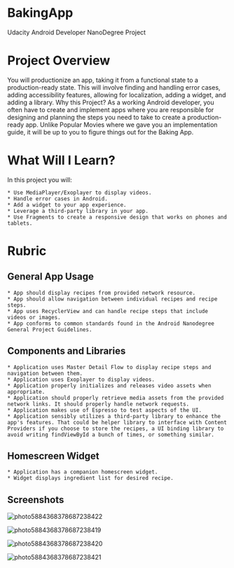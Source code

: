 # BakingApp
Udacity Android Developer NanoDegree Project

# Project Overview
You will productionize an app, taking it from a functional state to a production-ready state. This will involve finding and handling error cases, adding accessibility features, allowing for localization, adding a widget, and adding a library.
Why this Project?
As a working Android developer, you often have to create and implement apps where you are responsible for designing and planning the steps you need to take to create a production-ready app. Unlike Popular Movies where we gave you an implementation guide, it will be up to you to figure things out for the Baking App.
# What Will I Learn?
In this project you will:

    * Use MediaPlayer/Exoplayer to display videos.
    * Handle error cases in Android.
    * Add a widget to your app experience.
    * Leverage a third-party library in your app.
    * Use Fragments to create a responsive design that works on phones and tablets.

# Rubric
## General App Usage

    * App should display recipes from provided network resource.
    * App should allow navigation between individual recipes and recipe steps.
    * App uses RecyclerView and can handle recipe steps that include videos or images.
    * App conforms to common standards found in the Android Nanodegree General Project Guidelines.

## Components and Libraries

    * Application uses Master Detail Flow to display recipe steps and navigation between them.
    * Application uses Exoplayer to display videos.
    * Application properly initializes and releases video assets when appropriate.
    * Application should properly retrieve media assets from the provided network links. It should properly handle network requests.
    * Application makes use of Espresso to test aspects of the UI.
    * Application sensibly utilizes a third-party library to enhance the app's features. That could be helper library to interface with Content Providers if you choose to store the recipes, a UI binding library to avoid writing findViewById a bunch of times, or something similar.

## Homescreen Widget

    * Application has a companion homescreen widget.
    * Widget displays ingredient list for desired recipe.
    
## Screenshots

![photo5884368378687238422](https://user-images.githubusercontent.com/32399318/56173935-d3fa6f80-5fe7-11e9-82fa-3abc3ba7ea82.jpg)

![photo5884368378687238419](https://user-images.githubusercontent.com/32399318/56173932-d2c94280-5fe7-11e9-861d-22e534a568fa.jpg)

![photo5884368378687238420](https://user-images.githubusercontent.com/32399318/56173933-d361d900-5fe7-11e9-9a40-deb67123231d.jpg)

![photo5884368378687238421](https://user-images.githubusercontent.com/32399318/56173934-d361d900-5fe7-11e9-8103-b953e1db7c57.jpg)

